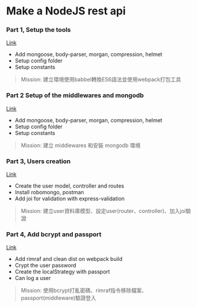 # Make a NodeJS rest api

### Part 1, Setup the tools

[Link](./README/part1.md)

- Add mongoose, body-parser, morgan, compression, helmet
- Setup config folder
- Setup constants
>Mission: 建立環境使用babbel轉換ES6語法並使用webpack打包工具 

### Part 2 Setup of the middlewares and mongodb

[Link](./README/part2.md)

- Add mongoose, body-parser, morgan, compression, helmet
- Setup config folder
- Setup constants
>Mission: 建立 middlewares 和安裝 mongodb 環境

### Part 3, Users creation

[Link](./README/part3.md)

- Create the user model, controller and routes
- Install robomongo, postman
- Add joi for validation with express-validation
>Mission: 建立user資料庫模型、設定user(router、controller)、加入joi驗證

### Part 4, Add bcrypt and passport

[Link](./README/part4.md)

- Add rimraf and clean dist on webpack build
- Crypt the user password
- Create the localStrategy with passport
- Can log a user
>Mission: 使用bcrypt打亂密碼、rimraf指令移除檔案、passport(middleware)驗證登入
